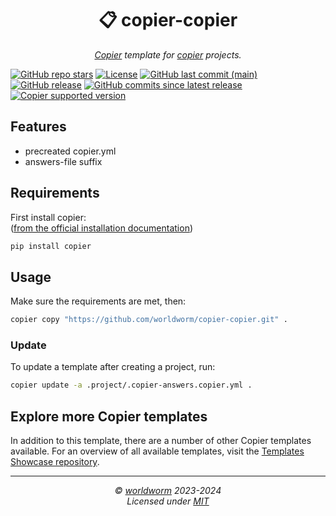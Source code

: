 <h1 align="center">📋 copier-copier</h1>
<p align="center">
  <i><a href="https://github.com/copier-org/copier">Copier</a> template for <a href="https://github.com/copier-org/copier">copier</a> projects.</i>
</p>


<!-- Place https://shields.io/ badges here -->
[![GitHub repo stars](https://img.shields.io/github/stars/worldworm/copier-copier)](https://github.com/worldworm/copier-copier)
[![License](https://img.shields.io/badge/license-MIT-green?logo=opensourceinitiative&logoColor=fff)](https://github.com/worldworm/copier-copier/blob/main/LICENSE)
[![GitHub last commit (main)](https://img.shields.io/github/last-commit/worldworm/copier-copier/main)](https://github.com/worldworm/copier-copier/commits/main/)
[![GitHub release](https://img.shields.io/github/v/release/worldworm/copier-copier)](https://github.com/worldworm/copier-copier/releases/latest)
[![GitHub commits since latest release](https://img.shields.io/github/commits-since/worldworm/copier-copier/latest/main)](https://github.com/worldworm/copier-copier/releases/latest)
[![Copier supported version](https://img.shields.io/badge/Copier-v9-blue)](https://github.com/copier-org/copier)


## Features
- precreated copier.yml
- answers-file suffix


## Requirements
First install copier:<br>
([from the official installation documentation](https://copier.readthedocs.io/en/stable/#installation))
```bash
pip install copier
```


## Usage
Make sure the requirements are met, then:
```bash
copier copy "https://github.com/worldworm/copier-copier.git" .
```

### Update
To update a template after creating a project, run:
```bash
copier update -a .project/.copier-answers.copier.yml .
```


## Explore more Copier templates
In addition to this template, there are a number of other Copier templates available. For an overview of all available templates, visit the [Templates Showcase repository](https://github.com/worldworm/copier-showcase).

---
<p align="center">
  <i>© <a href="https://github.com/worldworm">worldworm</a> 2023-2024</i>
  <br><i>Licensed under <a href="https://github.com/worldworm/copier-copier/blob/main/LICENSE">MIT</a></i>
</p>
